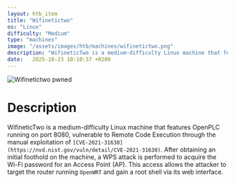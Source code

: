 ```yaml
---
layout: htb_item
title: "Wifinetictwo"
os: "Linux"
difficulty: "Medium"
type: "machines"
image: "/assets/images/htb/machines/wifinetictwo.png"
description: "WifineticTwo is a medium-difficulty Linux machine that features OpenPLC running on port 8080, vulnerable to Remote Code Execution through the manual exploitation of `[CVE-2021-31630](https://nvd.nist.gov/vuln/detail/CVE-2021-31630)`. After obtaining an initial foothold on the machine, a WPS attack is performed to acquire the Wi-Fi password for an Access Point (AP). This access allows the attacker to target the router running `OpenWRT` and gain a root shell via its web interface."
date:   2025-10-23 10:10:37 +0200
---
```


![Wifinetictwo pwned](/assets/images/htb/machines/wifinetictwo_pwned.png)

# Description
WifineticTwo is a medium-difficulty Linux machine that features OpenPLC running on port 8080, vulnerable to Remote Code Execution through the manual exploitation of `[CVE-2021-31630](https://nvd.nist.gov/vuln/detail/CVE-2021-31630)`. After obtaining an initial foothold on the machine, a WPS attack is performed to acquire the Wi-Fi password for an Access Point (AP). This access allows the attacker to target the router running `OpenWRT` and gain a root shell via its web interface.
